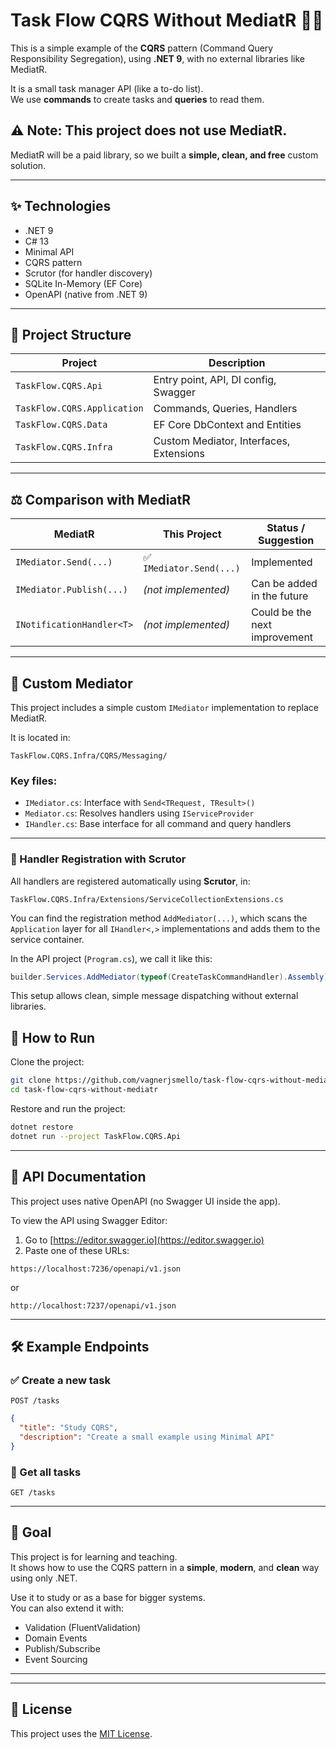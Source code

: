 # Task Flow CQRS Without MediatR 🧠✅

This is a simple example of the **CQRS** pattern (Command Query Responsibility Segregation), using **.NET 9**, with no external libraries like MediatR.

It is a small task manager API (like a to-do list).  
We use **commands** to create tasks and **queries** to read them.

## ⚠️ Note: This project does **not use MediatR**.  
MediatR will be a paid library, so we built a **simple, clean, and free** custom solution.

---

## ✨ Technologies

- .NET 9
- C# 13
- Minimal API
- CQRS pattern
- Scrutor (for handler discovery)
- SQLite In-Memory (EF Core)
- OpenAPI (native from .NET 9)

---

## 🧱 Project Structure

| Project                  | Description                           |
|--------------------------|---------------------------------------|
| `TaskFlow.CQRS.Api`      | Entry point, API, DI config, Swagger  |
| `TaskFlow.CQRS.Application` | Commands, Queries, Handlers        |
| `TaskFlow.CQRS.Data`     | EF Core DbContext and Entities        |
| `TaskFlow.CQRS.Infra`    | Custom Mediator, Interfaces, Extensions |

---

## ⚖️ Comparison with MediatR

| MediatR                     | This Project                  | Status / Suggestion            |
|----------------------------|-------------------------------|--------------------------------|
| `IMediator.Send(...)`      | ✅ `IMediator.Send(...)`       | Implemented                    |
| `IMediator.Publish(...)`   | *(not implemented)*           | Can be added in the future     |
| `INotificationHandler<T>`  | *(not implemented)*           | Could be the next improvement  |

---

## 🧠 Custom Mediator

This project includes a simple custom `IMediator` implementation to replace MediatR.

It is located in:

```
TaskFlow.CQRS.Infra/CQRS/Messaging/
```

### Key files:
- `IMediator.cs`: Interface with `Send<TRequest, TResult>()`
- `Mediator.cs`: Resolves handlers using `IServiceProvider`
- `IHandler.cs`: Base interface for all command and query handlers

---

### 🔄 Handler Registration with Scrutor

All handlers are registered automatically using **Scrutor**, in:

```
TaskFlow.CQRS.Infra/Extensions/ServiceCollectionExtensions.cs
```

You can find the registration method `AddMediator(...)`, which scans the `Application` layer for all `IHandler<,>` implementations and adds them to the service container.

In the API project (`Program.cs`), we call it like this:

```csharp
builder.Services.AddMediator(typeof(CreateTaskCommandHandler).Assembly);
```

This setup allows clean, simple message dispatching without external libraries.



## 🚀 How to Run

Clone the project:

```bash
git clone https://github.com/vagnerjsmello/task-flow-cqrs-without-mediatr.git
cd task-flow-cqrs-without-mediatr
```

Restore and run the project:

```bash
dotnet restore
dotnet run --project TaskFlow.CQRS.Api
```

---

## 📄 API Documentation

This project uses native OpenAPI (no Swagger UI inside the app).

To view the API using Swagger Editor:

1. Go to [https://editor.swagger.io](https://editor.swagger.io)
2. Paste one of these URLs:

```
https://localhost:7236/openapi/v1.json
```
or
```
http://localhost:7237/openapi/v1.json
```

---

## 🛠️ Example Endpoints

### ✅ Create a new task  
`POST /tasks`

```json
{
  "title": "Study CQRS",
  "description": "Create a small example using Minimal API"
}
```

### 📄 Get all tasks  
`GET /tasks`

---

## 🎯 Goal

This project is for learning and teaching.  
It shows how to use the CQRS pattern in a **simple**, **modern**, and **clean** way using only .NET.

Use it to study or as a base for bigger systems.  
You can also extend it with:
- Validation (FluentValidation)
- Domain Events
- Publish/Subscribe
- Event Sourcing

---

---

## 📄 License

This project uses the [MIT License](LICENSE).
